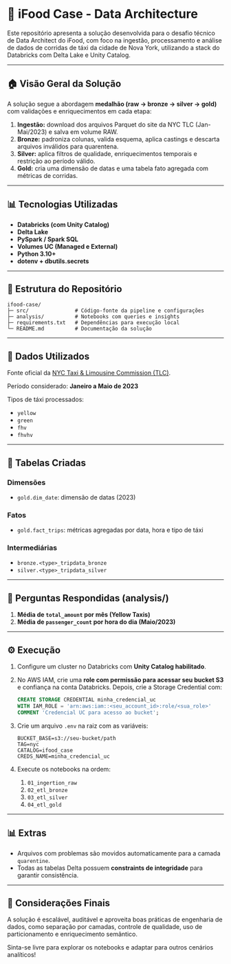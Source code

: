# 🌟 iFood Case - Data Architecture

Este repositório apresenta a solução desenvolvida para o desafio técnico de Data Architect do iFood, com foco na ingestão, processamento e análise de dados de corridas de táxi da cidade de Nova York, utilizando a stack do Databricks com Delta Lake e Unity Catalog.

---

## 🏠 Visão Geral da Solução

A solução segue a abordagem **medalhão (raw → bronze → silver → gold)** com validações e enriquecimentos em cada etapa:

1. **Ingestão:** download dos arquivos Parquet do site da NYC TLC (Jan-Mai/2023) e salva em volume RAW.
2. **Bronze:** padroniza colunas, valida esquema, aplica castings e descarta arquivos inválidos para quarentena.
3. **Silver:** aplica filtros de qualidade, enriquecimentos temporais e restrição ao período válido.
4. **Gold:** cria uma dimensão de datas e uma tabela fato agregada com métricas de corridas.

---

## 📊 Tecnologias Utilizadas

- **Databricks (com Unity Catalog)**
- **Delta Lake**
- **PySpark / Spark SQL**
- **Volumes UC (Managed e External)**
- **Python 3.10+**
- **dotenv + dbutils.secrets**

---

## 🔗 Estrutura do Repositório

```text
ifood-case/
├─ src/               # Código-fonte da pipeline e configurações
├─ analysis/          # Notebooks com queries e insights
├─ requirements.txt   # Dependências para execução local
└─ README.md          # Documentação da solução
```

---

## 📆 Dados Utilizados

Fonte oficial da [NYC Taxi & Limousine Commission (TLC)](https://www.nyc.gov/site/tlc/about/tlc-trip-record-data.page).

Período considerado: **Janeiro a Maio de 2023**

Tipos de táxi processados:
- `yellow`
- `green`
- `fhv`
- `fhvhv`

---

## 📃 Tabelas Criadas

### Dimensões
- `gold.dim_date`: dimensão de datas (2023)

### Fatos
- `gold.fact_trips`: métricas agregadas por data, hora e tipo de táxi

### Intermediárias
- `bronze.<type>_tripdata_bronze`
- `silver.<type>_tripdata_silver`

---

## 🧹 Perguntas Respondidas (analysis/)

1. **Média de `total_amount` por mês (Yellow Taxis)**
2. **Média de `passenger_count` por hora do dia (Maio/2023)**

---

## ⚙️ Execução 

1. Configure um cluster no Databricks com **Unity Catalog habilitado**.
2. No AWS IAM, crie uma **role com permissão para acessar seu bucket S3** e confiança na conta Databricks. Depois, crie a Storage Credential com:

   ```sql
   CREATE STORAGE CREDENTIAL minha_credencial_uc
   WITH IAM_ROLE = 'arn:aws:iam::<seu_account_id>:role/<sua_role>'
   COMMENT 'Credencial UC para acesso ao bucket';

3. Crie um arquivo `.env` na raiz com as variáveis:

   ```env
   BUCKET_BASE=s3://seu-bucket/path
   TAG=nyc
   CATALOG=ifood_case
   CREDS_NAME=minha_credencial_uc
   ```

4. Execute os notebooks na ordem:

   1. `01_ingertion_raw`
   2. `02_etl_bronze`
   3. `03_etl_silver`
   4. `04_etl_gold`
---

## 📊 Extras
- Arquivos com problemas são movidos automaticamente para a camada `quarentine`.
- Todas as tabelas Delta possuem **constraints de integridade** para garantir consistência.

---

## 🙌 Considerações Finais

A solução é escalável, auditável e aproveita boas práticas de engenharia de dados, como separação por camadas, controle de qualidade, uso de particionamento e enriquecimento semântico.

Sinta-se livre para explorar os notebooks e adaptar para outros cenários analíticos!
